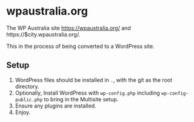 # wpaustralia.org
The WP Australia site https://wpaustralia.org/ and https://$city.wpaustralia.org/.

This in the process of being converted to a WordPress site.

## Setup

1. WordPress files should be installed in `.`, with the git as the root directory.
1. Optionally, Install WordPress with `wp-config.php` including `wp-config-public.php` to bring in the Multisite setup.
1. Ensure any plugins are installed.
1. Enjoy.
